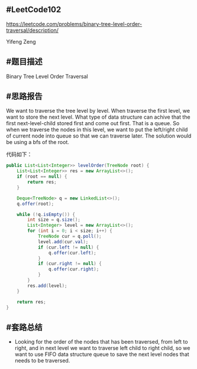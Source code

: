 #**LeetCode102**
---
https://leetcode.com/problems/binary-tree-level-order-traversal/description/

Yifeng Zeng

#题目描述
---
Binary Tree Level Order Traversal

#思路报告
---

We want to traverse the tree level by level. When traverse the first level, we want to store the next level. What type of data structure can achive that the first next-level-child stored first and come out first. That is a queue. So when we traverse the nodes in this level, we want to put the left/right child of current node into queue so that we can traverse later. The solution would be using a bfs of the root.

代码如下：
```java
public List<List<Integer>> levelOrder(TreeNode root) {
    List<List<Integer>> res = new ArrayList<>();
    if (root == null) {
        return res;
    }

    Deque<TreeNode> q = new LinkedList<>();
    q.offer(root);

    while (!q.isEmpty()) {
        int size = q.size();
        List<Integer> level = new ArrayList<>();
        for (int i = 0; i < size; i++) {
            TreeNode cur = q.poll();
            level.add(cur.val);
            if (cur.left != null) {
                q.offer(cur.left);
            }
            if (cur.right != null) {
                q.offer(cur.right);
            }
        }
        res.add(level);
    }

    return res;
}
```


#套路总结
---
- Looking for the order of the nodes that has been traversed, from left to right, and in next level we want to traverse left child to right child, so we want to use FIFO data structure queue to save the next level nodes that needs to be traversed.
